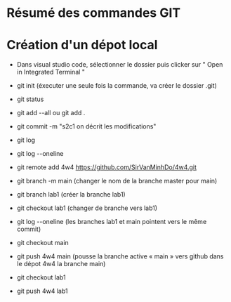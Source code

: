 # Résumé des commandes GIT 
# Création d'un dépot local 
- Dans visual studio code, sélectionner le dossier puis clicker sur 
  " Open in Integrated Terminal "

- git init (éxecuter une seule fois la commande, va créer le dossier .git)

- git status

- git add --all ou git add .

- git commit -m "s2c1 on décrit les modifications"

- git log

- git log --oneline

- git remote add 4w4 https://github.com/SirVanMinhDo/4w4.git 

- git branch -m main (changer le nom de la branche master pour main)

- git branch lab1 (créer la branche lab1)

- git checkout lab1 (changer de branche vers lab1)

- git log --oneline (les branches lab1 et main pointent vers le même commit)

- git checkout main

- git push 4w4 main (pousse la branche active « main » vers github dans le dépot
    4w4 la branche main)

- git checkout lab1

- git push 4w4 lab1